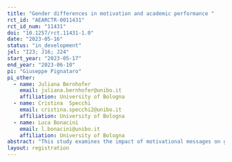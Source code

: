 ```yaml
---
title: "Gender differences in motivation and academic performance "
rct_id: "AEARCTR-0011431"
rct_id_num: "11431"
doi: "10.1257/rct.11431-1.0"
date: "2023-05-16"
status: "in_development"
jel: "I23; J16; J24"
start_year: "2023-05-17"
end_year: "2023-06-10"
pi: "Giuseppe Pignataro"
pi_other:
  - name: Juliana Bernhofer
    email: juliana.bernhofer@unibo.it
    affiliation: University of Bologna
  - name: Cristina  Specchi
    email: cristina.specchi2@unibo.it
    affiliation: University of Bologna
  - name: Luca Bonacini
    email: l.bonacini@unibo.it
    affiliation: University of Bologna
abstract: "This study examines the impact of motivational messages on gender differences in intrinsic and extrinsic motivation concerning academic performance and job selection preferences. The hypotheses being tested are centered around the belief that motivational messages have the potential to influence gender-specific motivational factors, ultimately affecting individuals' attitudes and choices in educational and professional domains."
layout: registration
---
```


